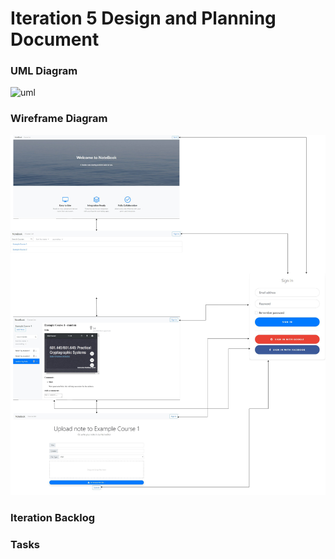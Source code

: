 # Iteration 5 Design and Planning Document

### UML Diagram
![uml](uml3.jpg)

### Wireframe Diagram
![wire](wire4.png)

### Iteration Backlog


### Tasks
